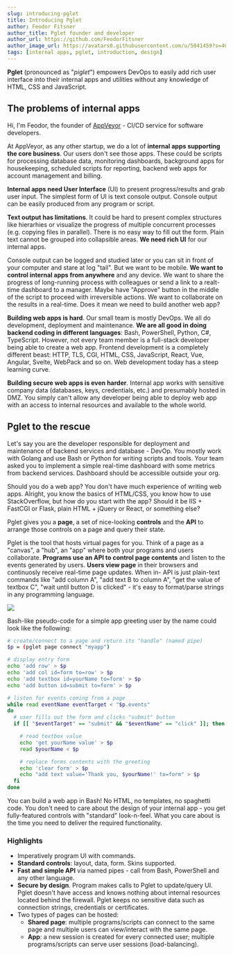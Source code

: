 ```yaml
---
slug: introducing-pglet
title: Introducing Pglet
author: Feodor Fitsner
author_title: Pglet founder and developer
author_url: https://github.com/FeodorFitsner
author_image_url: https://avatars0.githubusercontent.com/u/5041459?s=400&v=4
tags: [internal apps, pglet, introduction, design]
---
```


<div style={{fontSize: '16pt'}}><b>Pglet</b> (pronounced as "<i>piglet</i>") empowers DevOps to easily add rich user interface into their internal apps and utilities without any knowledge of HTML, CSS and JavaScript.</div>

## The problems of internal apps

Hi, I'm Feodor, the founder of [AppVeyor](https://www.appveyor.com) - CI/CD service for software developers.

At AppVeyor, as any other startup, we do a lot of **internal apps supporting the core business**. Our users don't see those apps. These could be scripts for processing database data, monitoring dashboards, background apps for housekeeping, scheduled scripts for reporting, backend web apps for account management and billing.

**Internal apps need User Interface** (UI) to present progress/results and grab user input. The simplest form of UI is text console output. Console output can be easily produced from any program or script.

**Text output has limitations**. It could be hard to present complex structures like hierarhies or visualize the progress of multiple concurrent processes (e.g. copying files in parallel). There is no easy way to fill out the form. Plain text cannot be grouped into collapsible areas. **We need rich UI** for our internal apps.

Console output can be logged and studied later or you can sit in front of your computer and stare at log "tail". But we want to be mobile. **We want to control internal apps from anywhere** and any device. We want to share the progress of long-running process with colleagues or send a link to a realt-time dashboard to a manager. Maybe have "Approve" button in the middle of the script to proceed with irreversible actions. We want to collaborate on the results in a real-time. Does it mean we need to build another web app?

**Building web apps is hard**. Our small team is mostly DevOps. We all do development, deployment and maintenance. **We are all good in doing backend coding in different languages**: Bash, PowerShell, Python, C#, TypeScript. However, not every team member is a full-stack developer being able to create a web app. Frontend development is a completely different beast: HTTP, TLS, CGI, HTML, CSS, JavaScript, React, Vue, Angular, Svelte, WebPack and so on. Web development today has a steep learning curve.

**Building secure web apps is even harder**. Internal app works with sensitive company data (databases, keys, credentials, etc.) and presumably hosted in DMZ. You simply can't allow any developer being able to deploy web app with an access to internal resources and available to the whole world.

## Pglet to the rescue

Let's say you are the developer responsible for deployment and maintenance of backend services and database - DevOp. You mostly work with Golang and use Bash or Python for writing scripts and tools. Your team asked you to implement a simple real-time dashboard with some metrics from backend services. Dashboard should be accessible outside your org.

Should you do a web app? You don't have much experience of writing web apps. Alright, you know the basics of HTML/CSS, you know how to use StackOverflow, but how do you start with the app? Should it be IIS + FastCGI or Flask, plain HTML + jQuery or React, or something else?

<p style={{fontSize: '16pt'}}>Pglet gives you a <b>page</b>, a set of nice-looking <b>controls</b> and the <b>API</b> to arrange those controls on a page and query their state.</p>

Pglet is the tool that hosts virtual pages for you. Think of a page as a "canvas", a "hub", an "app" where both your programs and users collaborate. **Programs use an API to control page contents** and listen to the events generated by users. **Users view page** in their browsers and continuosly receive real-time page updates. When in- API is just plain-text commands like "add column A", "add text B to column A", "get the value of textbox C", "wait until button D is clicked" - it's easy to format/parse strings in any programming language.

<div style={{textAlign: 'center'}}><img src="/img/blog/pglet-introduction/pglet-highlevel-design.png" /></div>

Bash-like pseudo-code for a simple app greeting user by the name could look like the following:

```bash
# create/connect to a page and return its "handle" (named pipe)
$p = (pglet page connect "myapp")

# display entry form
echo 'add row' > $p
echo 'add col id=form to=row' > $p
echo 'add textbox id=yourName to=form' > $p
echo 'add button id=submit to=form' > $p

# listen for events coming from a page
while read eventName eventTarget < "$p.events"
do
  # user fills out the form and clicks "submit" button
  if [[ "$eventTarget" == "submit" && "$eventName" == "click" ]]; then

    # read textbox value
    echo 'get yourName value' > $p
    read $yourName < $p

    # replace forms contents with the greeting
    echo 'clear form' > $p
    echo "add text value='Thank you, $yourName!' to=form" > $p
  fi
done
```

You can build a web app in Bash! No HTML, no templates, no spaghetti code. You don't need to care about the design of your internal app - you get fully-featured controls with "standard" look-n-feel. What you care about is the time you need to deliver the required functionality.

### Highlights

* Imperatively program UI with commands.
* **Standard controls**: layout, data, form. Skins supported.
* **Fast and simple API** via named pipes - call from Bash, PowerShell and any other language.
* **Secure by design**. Program makes calls to Pglet to update/query UI. Pglet doesn't have access and knows nothing about internal resources located behind the firewall. Pglet keeps no sensitive data such as connection strings, credentials or certificates.
* Two types of pages can be hosted:
  * **Shared page**: multiple programs/scripts can connect to the same page and multiple users can view/interact with the same page.
  * **App**: a new session is created for every connected user; multiple programs/scripts can serve user sessions (load-balancing).